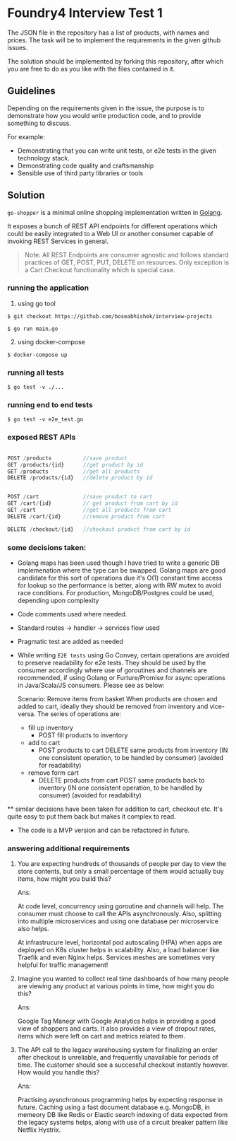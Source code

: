 # Foundry4 Interview Test 1

The JSON file in the repository has a list of products, with names and prices.
The task will be to implement the requirements in the given github issues.

The solution should be implemented by forking this repository, after which you are free to do as you like with the files contained in it.

## Guidelines
Depending on the requirements given in the issue, the purpose is to demonstrate how you would write production code, and to provide something to discuss.

For example:
* Demonstrating that you can write unit tests, or e2e tests in the given technology stack.
* Demonstrating code quality and craftsmanship
* Sensible use of third party libraries or tools

## Solution

`go-shopper` is a minimal online shopping implementation written in [Golang](https://golang.org/).

It exposes a bunch of REST API endpoints for different operations which could be easily integrated to a Web UI or another consumer capable of invoking REST Services in general.

> Note: All REST Endpoints are consumer agnostic and follows standard practices of GET, POST, PUT, DELETE on resources. Only exception is a Cart Checkout functionality which is special case.

### running the application

1. using go tool

```shell
$ git checkout https://github.com/boseabhishek/interview-projects

$ go run main.go
```

2. using docker-compose

```shell
$ docker-compose up
```

### running all tests


```shell
$ go test -v ./...
```


### running end to end tests

```shell
$ go test -v e2e_test.go
```

### exposed REST APIs

```javascript

POST /products          //save product
GET /products/{id}      //get product by id 
GET /products           //get all products
DELETE /products/{id}   //delete product by id


POST /cart              //save product to cart
GET /cart/{id}          // get product from cart by id
GET /cart               //get all products from cart
DELETE /cart/{id}       //remove product from cart

DELETE /checkout/{id}   //checkout product from cart by id

```

### some decisions taken:
- Golang maps has been used though I have tried to write a generic DB implemenation where the type can be swapped. Golang maps are good candidate for this sort of operations due it's O(1) constant time access for lookup so the performance is better, along with RW mutex to avoid race conditions.
For production, MongoDB/Postgres could be used, depending upon complexity
- Code  comments used where needed.
- Standard routes -> handler -> services flow used
- Pragmatic test are added as needed
- While writing `E2E tests` using Go Convey, certain operations are avoided to preserve readability for e2e tests. They should be used by the consumer accordingly where use of goroutines and channels are recommended, if using Golang or Furture/Promise for async operations in Java/Scala/JS consumers. Please see as below:

    Scenario: Remove items from basket
	When products are chosen and added to cart, ideally they should be removed from inventory
	and vice-versa. The series of operations are:
	* fill up inventory 
		- POST fill products to inventory
	* add to cart
		- POST products to cart
	      DELETE same products from inventory (IN one consistent operation, to be handled by consumer) (avoided for readability)
	* remove form cart  
		- DELETE products from cart 
		  POST same products back to inventory (IN one consistent operation, to be handled by consumer) (avoided for readability)
    
** similar decisions have been taken for addition to cart, checkout etc. It's quite easy to put them back but makes it complex to read.

- The code is a MVP version and can be refactored in future.


### answering additional requirements

1. You are expecting hundreds of thousands of people per day to view the store
contents, but only a small percentage of them would actually buy items, how
might you build this?

    Ans: 
    
    At code level, concurrency using goroutine and channels will help. The consumer must choose to call the APIs asynchronously. Also, splitting into multiple microservices and using one database per microservice also helps.

    At infrastrucure level, horizontal pod autoscaling (HPA) when apps are deployed on K8s cluster helps in scalability. Also, a load balancer like Traefik and even Nginx helps. Services meshes are sometimes very helpful for traffic management!

2. Imagine you wanted to collect real time dashboards of how many people are viewing any product at various points in time, how might you do this?

    Ans:

    Google Tag Manegr with Google Analytics helps in providing a good view of shoppers and carts. It also provides a view of dropout rates, items which were left on cart and metrics related to them.


3. The API call to the legacy warehousing system for finalizing an order after
checkout is unreliable, and frequently unavailable for periods of time. The
customer should see a successful checkout instantly however. How would you
handle this?

    Ans:

    Practising aysnchronous programming helps by expecting response in future. Caching using a fast document database e.g. MongoDB, in memeory DB like Redis or Elastic search indexing of data expected from the legacy systems helps, along with use of a circuit breaker pattern like Netflix Hystrix.